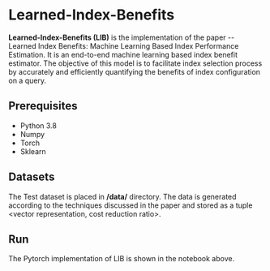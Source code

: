 # Learned-Index-Benefits
**Learned-Index-Benefits (LIB)** is the implementation of the paper -- Learned Index Benefits: Machine Learning Based Index Performance Estimation. It is an end-to-end machine learning based index benefit estimator. The objective of this model is to facilitate index selection process by accurately and efficiently quantifying the benefits of index configuration on a query.

## Prerequisites
- Python 3.8
- Numpy
- Torch
- Sklearn

## Datasets
The Test dataset is placed in **/data/** directory. The data is generated according to the techniques discussed in the paper and stored as a tuple <vector representation, cost reduction ratio>.

## Run
The Pytorch implementation of LIB is shown in the notebook above.
